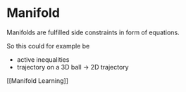 
# Manifold

Manifolds are fulfilled side constraints in form of equations.

So this could for example be 
- active inequalities 
- trajectory on a 3D ball → 2D trajectory

[[Manifold Learning]]
